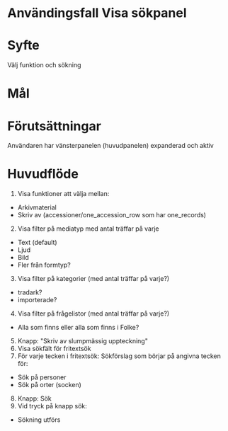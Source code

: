 # Användingsfall Visa sökpanel
# Syfte
Välj funktion och sökning

# Mål

# Förutsättningar
Användaren har vänsterpanelen (huvudpanelen) expanderad och aktiv

# Huvudflöde
1. Visa funktioner att välja mellan:
- Arkivmaterial
- Skriv av (accessioner/one_accession_row som har one_records)
2. Visa filter på mediatyp med antal träffar på varje
- Text (default)
- Ljud
- Bild
- Fler från formtyp?
3. Visa filter på kategorier  (med antal träffar på varje?)
- tradark?
- importerade?
4. Visa filter på frågelistor (med antal träffar på varje?)
- Alla som finns eller alla som finns i Folke?
5. Knapp: "Skriv av slumpmässig uppteckning"
6. Visa sökfält för fritextsök
7. För varje tecken i fritextsök: Sökförslag som börjar på angivna tecken för:
- Sök på personer
- Sök på orter (socken) 
8. Knapp: Sök
9. Vid tryck på knapp sök:
- Sökning utförs

